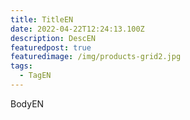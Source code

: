 ```yaml
---
title: TitleEN
date: 2022-04-22T12:24:13.100Z
description: DescEN
featuredpost: true
featuredimage: /img/products-grid2.jpg
tags:
  - TagEN
---
```

BodyEN